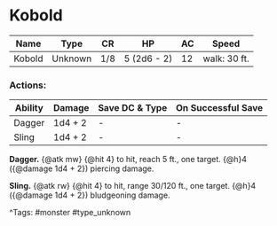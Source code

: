 # Kobold

| Name | Type | CR | HP | AC | Speed |
|------|------|----|----|----|-------|
| Kobold | Unknown | 1/8 | 5 (2d6 - 2) | 12 | walk: 30 ft. |

### Actions:

| Ability | Damage | Save DC & Type | On Successful Save |
|---------|--------|----------------|--------------------|
| Dagger | 1d4 + 2 | - | - |
| Sling | 1d4 + 2 | - | - |


**Dagger.** {@atk mw} {@hit 4} to hit, reach 5 ft., one target. {@h}4 ({@damage 1d4 + 2}) piercing damage.

**Sling.** {@atk rw} {@hit 4} to hit, range 30/120 ft., one target. {@h}4 ({@damage 1d4 + 2}) bludgeoning damage.

^Tags: #monster #type_unknown